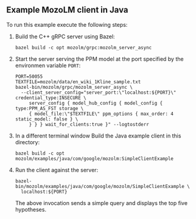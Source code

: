 ## Example MozoLM client in Java

To run this example execute the following steps:

1.  Build the C++ gRPC server using Bazel:

    ```shell
    bazel build -c opt mozolm/grpc:mozolm_server_async
    ```

1.  Start the server serving the PPM model at the port specified by the
    environmen variable `PORT`:

    ```shell
    PORT=50055
    TEXTFILE=mozolm/data/en_wiki_1Kline_sample.txt
    bazel-bin/mozolm/grpc/mozolm_server_async \
      --client_server_config="server_port:\"localhost:${PORT}\" credential_type:INSECURE \
         server_config { model_hub_config { model_config { type:PPM_AS_FST storage \
         { model_file:\"$TEXTFILE\" ppm_options { max_order: 4 static_model: false } \
         } } } wait_for_clients:true }" --logtostderr
    ```

1.  In a different terminal window Build the Java example client in this directory:

    ```shell
    bazel build -c opt mozolm/examples/java/com/google/mozolm:SimpleClientExample
    ```

1.  Run the client against the server:

    ```shell
    bazel-bin/mozolm/examples/java/com/google/mozolm/SimpleClientExample \
      localhost:${PORT}
    ```

    The above invocation sends a simple query and displays the top five hypotheses.
